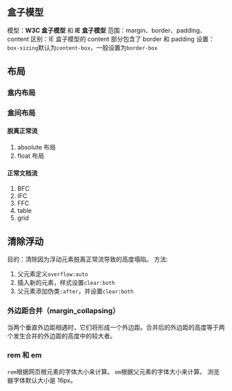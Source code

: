 ## 盒子模型

模型：**W3C 盒子模型** 和 **IE 盒子模型**
范围：margin、border、padding、content
区别：IE 盒子模型的 content 部分包含了 border 和 padding
设置：`box-sizing`默认为`content-box`，一般设置为`border-box`

## 布局

### 盒内布局

### 盒间布局

#### 脱离正常流

1.  absolute 布局
2.  float 布局

#### 正常文档流

1.  BFC
2.  IFC
3.  FFC
4.  table
5.  grid

## 清除浮动

目的：清除因为浮动元素脱离正常流导致的高度塌陷。
方法:

1.  父元素定义`overflow:auto`
2.  插入新的元素，样式设置`clear:both`
3.  父元素添加伪类`:after`，并设置`clear:both`

### 外边距合并（margin_collapsing）

当两个垂直外边距相遇时，它们将形成一个外边距。合并后的外边距的高度等于两个发生合并的外边距的高度中的较大者。

### rem 和 em

`rem`根据网页根元素的字体大小来计算。
`em`根据父元素的字体大小来计算。
浏览器字体默认大小是 16px。


